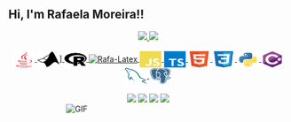 ## Hi, I'm Rafaela Moreira!!
<div align="center">
  <a href="https://github.com/rafapcmor">
  <img height="180em" src="https://github-readme-stats.vercel.app/api?username=rafapcmor&show_icons=true&theme=dracula&include_all_commits=true&count_private=true"/>
  <img height="180em" src="https://github-readme-stats.vercel.app/api/top-langs/?username=rafapcmor&layout=compact&langs_count=7&theme=dracula"/>
</div>

<div align="center" style="display: inline_block"><br>
  <img align="center" alt="Rafa-Java" height="30" width="40" src="https://raw.githubusercontent.com/devicons/devicon/master/icons/java/java-plain.svg">
  <img align="center" alt="Rafa-Matlab" height="30" width="40" src="https://raw.githubusercontent.com/devicons/devicon/master/icons/matlab/matlab-plain.svg">]
  <img align="center" alt="Rafa-R" height="30" width="40" src="https://raw.githubusercontent.com/devicons/devicon/master/icons/r/r-plain.svg">
  <img align="center" alt="Rafa-Latex" height="30" width="40" src="https://github.com/simple-icons/simple-icons/blob/521c96fd04b0ea93034db8715eda5a4de27a58bb/icons/latex.svg">
  <img align="center" alt="Rafa-Js" height="30" width="40" src="https://raw.githubusercontent.com/devicons/devicon/master/icons/javascript/javascript-plain.svg">
  <img align="center" alt="Rafa-Ts" height="30" width="40" src="https://raw.githubusercontent.com/devicons/devicon/master/icons/typescript/typescript-plain.svg">
  <img align="center" alt="Rafa-HTML" height="30" width="40" src="https://raw.githubusercontent.com/devicons/devicon/master/icons/html5/html5-original.svg">
  <img align="center" alt="Rafa-CSS" height="30" width="40" src="https://raw.githubusercontent.com/devicons/devicon/master/icons/css3/css3-original.svg">
  <img align="center" alt="Rafa-Python" height="30" width="40" src="https://raw.githubusercontent.com/devicons/devicon/master/icons/python/python-original.svg">
  <img align="center" alt="Rafa-Csharp" height="30" width="40" src="https://raw.githubusercontent.com/devicons/devicon/master/icons/csharp/csharp-original.svg">
  <img align="center" alt="Rafa-Mysql" height="30" width="40" src="https://raw.githubusercontent.com/devicons/devicon/master/icons/mysql/mysql-plain.svg">
  <img align="center" alt="Rafa-Psql" height="30" width="40" src="https://raw.githubusercontent.com/devicons/devicon/master/icons/postgresql/postgresql-plain.svg">
</div>
<div align="center" style="display: inline_block"><br> 
   <a href="https://www.instagram.com/rafaelapcm/" target="_blank"><img src="https://img.shields.io/badge/-Instagram-%23E4405F?style=for-the-badge&logo=instagram&logoColor=white" target="_blank"></a>
  <a href = "mailto:rafapcmor@gmail.com"><img src="https://img.shields.io/badge/-Gmail-%23333?style=for-the-badge&logo=gmail&logoColor=white" target="_blank"></a>
  <a href="https://www.linkedin.com/in/rafaelapcmoreira/" target="_blank"><img src="https://img.shields.io/badge/-LinkedIn-%230077B5?style=for-the-badge&logo=linkedin&logoColor=white" target="_blank"></a> 
  <a href="http://lattes.cnpq.br/1207202817257723" target="_blank"><img src="https://img.shields.io/badge/-LATTES-blue?style=for-the-badge" target="_blank"></a> 
</div>
<div>
  <img align="right" alt="GIF" src="https://octocat-generator-assets.githubusercontent.com/octocat-1694999902100.png" width="400px" />
</div>
